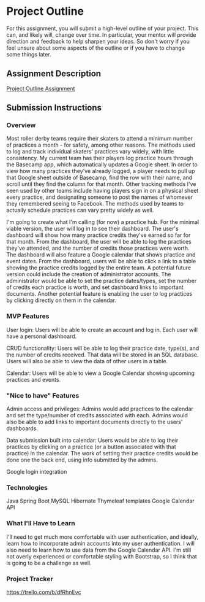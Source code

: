 # Project Outline
For this assignment, you will submit a high-level outline of your project. This can, and likely will, change over time. In particular, your mentor will provide direction and feedback to help sharpen your ideas. So don't worry if you feel unsure about some aspects of the outline or if you have to change some things later.

## Assignment Description
[Project Outline Assignment](https://education.launchcode.org/liftoff/modules/assignments/project-outline)

## Submission Instructions

### Overview
Most roller derby teams require their skaters to attend a minimum number of practices a month - for safety, among 
other reasons. The methods used to log and track individual skaters' practices vary widely, with little consistency. 
My current team has their players log practice hours through the Basecamp app, which automatically updates a 
Google sheet. In order to view how many practices they've already logged, a player needs to pull up that Google 
sheet outside of Basecamp, find the row with their name, and scroll until they find the column for that month. Other 
tracking methods I've seen used by other teams include having players sign in on a physical sheet every practice, 
and designating someone to post the names of whomever they remembered seeing to Facebook. The methods used by teams 
to actually schedule practices can vary pretty widely as well.

I'm going to create what I'm calling (for now) a practice hub. For the minimal viable version, the user will log in to 
see their dashboard. The user's dashboard will show how many practice credits they've earned so far for that month. 
From the dashboard, the user will be able to log the practices they've attended, and the number of credits those 
practices were worth. The dashboard will also feature a Google calendar that shows practice and event dates. From the 
dashboard, users will be able to click a link to a table showing the practice credits logged by the entire team. A 
potential future version could include the creation of administrator accounts. The administrator would be able to set 
the practice dates/types, set the number of credits each practice is worth, and set dashboard links to important 
documents. Another potential feature is enabling the user to log practices by clicking directly on them in the calendar.

### MVP Features
User login: Users will be able to create an account and log in. Each user will have a personal dashboard.

CRUD functionality: Users will be able to log their practice date, type(s), and the number of credits received. 
That data will be stored in an SQL database. Users will also be able to view the data of other users in a table.

Calendar: Users will be able to view a Google Calendar showing upcoming practices and events.

### "Nice to have" Features
Admin access and privileges: Admins would add practices to the calendar and set the type/number of credits associated 
with each. Admins would also be able to add links to important documents directly to the users' dashboards.

Data submission built into calendar: Users would be able to log their practices by clicking on a practice (or a 
button associated with that practice) in the calendar. The work of setting their practice credits would be done one 
the back end, using info submitted by the admins.

Google login integration

### Technologies
Java
Spring Boot
MySQL
Hibernate
Thymeleaf templates
Google Calendar API

### What I'll Have to Learn
I'll need to get much more comfortable with user authentication, and ideally, learn how to incorporate admin 
accounts into my user authentication. I will also need to learn how to use data from the Google Calendar API. I'm 
still not overly experienced or comfortable styling with Bootstrap, so I think that is going to be a challenge as well.

### Project Tracker
https://trello.com/b/dfRhnEvc

